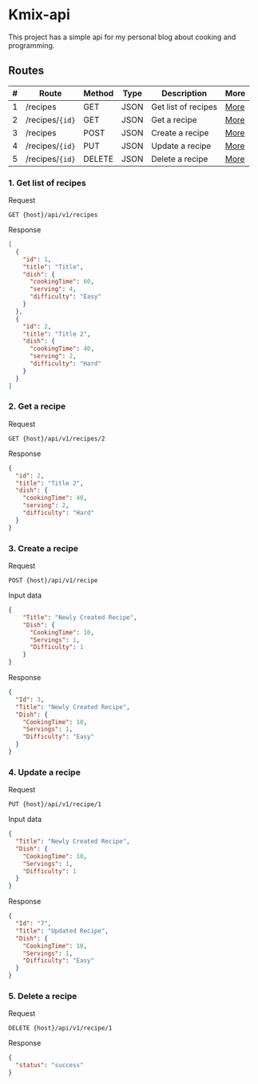 # Kmix-api

This project has a simple api for my personal blog about cooking and programming.

## Routes

| # | Route | Method | Type | Description | More |
|-|-|-|-|-|-|
| 1 | /recipes | GET | JSON | Get list of recipes | [More](#1-get-list-of-recipes) |
| 2 | /recipes/`{id}` | GET | JSON | Get a recipe | [More](#2-get-a-recipe) |
| 3 | /recipes | POST | JSON | Create a recipe | [More](#3-create-a-recipe) |
| 4 | /recipes/`{id}` | PUT | JSON | Update a recipe | [More](#4-update-a-recipe) |
| 5 | /recipes/`{id}` | DELETE | JSON | Delete a recipe | [More](#5-delete-a-recipe) |

### 1. Get list of recipes

Request

```http
GET {host}/api/v1/recipes
```
Response

```json
[
  {
    "id": 1,
    "title": "Title",
    "dish": {
      "cookingTime": 60,
      "serving": 4,
      "difficulty": "Easy"
    }
  },
  {
    "id": 2,
    "title": "Title 2",
    "dish": {
      "cookingTime": 40,
      "serving": 2,
      "difficulty": "Hard"
    }
  }
]
```

### 2. Get a recipe

Request

```http
GET {host}/api/v1/recipes/2
```

Response

```json
{
  "id": 2,
  "title": "Title 2",
  "dish": {
    "cookingTime": 40,
    "serving": 2,
    "difficulty": "Hard"
  }
}
```

### 3. Create a recipe

Request

```http
POST {host}/api/v1/recipe
```

Input data

```json
{
    "Title": "Newly Created Recipe",
    "Dish": {
      "CookingTime": 10,
      "Servings": 1,
      "Difficulty": 1
    }
}
```

Response

```json
{
  "Id": 3,
  "Title": "Newly Created Recipe",
  "Dish": {
    "CookingTime": 10,
    "Servings": 1,
    "Difficulty": "Easy"
  }
}
```

### 4. Update a recipe

Request

```http
PUT {host}/api/v1/recipe/1
```

Input data

```json
{
  "Title": "Newly Created Recipe",
  "Dish": {
    "CookingTime": 10,
    "Servings": 1,
    "Difficulty": 1
  }
}
```

Response

```json
{
  "Id": "7",
  "Title": "Updated Recipe",
  "Dish": {
    "CookingTime": 10,
    "Servings": 1,
    "Difficulty": "Easy"
  }
}
```

### 5. Delete a recipe

Request

```http
DELETE {host}/api/v1/recipe/1
```

Response

```json
{
  "status": "success"
}
```